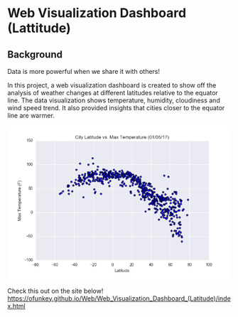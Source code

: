 # Web Visualization Dashboard (Lattitude)

## Background
Data is more powerful when we share it with others! 

In this project, a web visualization dashboard is created to show off the analysis of weather changes at different latitudes relative to the equator line. The data visualization shows temperature, humidity, cloudiness and wind speed trend. It also provided insights that cities closer to the equator line are warmer.

![dashboard](https://github.com/ofunkey/Web/blob/master/Web_Visualization_Dashboard_(Latitude)/Resources/assets/images/Temperature_Latitude.png)

Check this out on the site below!
https://ofunkey.github.io/Web/Web_Visualization_Dashboard_(Latitude)/index.html
